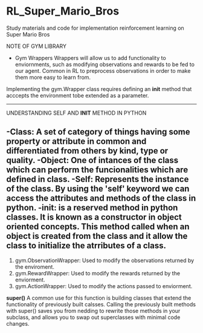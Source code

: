 # RL_Super_Mario_Bros
Study materials and code for implementation reinforcement learning on Super Mario Bros


NOTE OF GYM LIBRARY

- Gym Wrappers
Wrappers will allow us to add functionality to enviornments, such as modifying observations and rewards to be fed to our agent.
Common in RL to preprocess observations in order to make them more easy to learn from.

Implementing the gym.Wrapper class requires defining an __init__ method that acccepts the environment tobe extended as a parameter.


-----------------------------------------------
UNDERSTANDING SELF AND __INIT__ METHOD IN PYTHON

-Class: A set of category of things having
some property or attribute in common and 
differentiated from others by kind, type or
quality.
-Object: One of intances of the class which can
perform the funcionalities which are defined in
class.
-Self: Represents the instance of the class. By
using the 'self' keyword we can access the
attributes and methods of the class in python.
-__init__: is a reserved method in python classes.
It is known as a constructor in object oriented
concepts. This method called when an object is
created from the class and it allow the class
to initialize the atrributes of a class.
-----------------------------------------------

1) gym.ObservationWrapper: Used to modify the observations returned by the enviroment.
2) gym.RewardWrapper: Used to modify the rewards returned by the enviorment.
3) gym.ActionWrapper: Used to modify the actions passed to enviorment.

**super()**
A common use for this function is building classes that extend the functionality of previously built calsses.
Calling the previously built methods with super() saves you from nedding to rewrite those methods in your subclass, and allows you to swap out superclasses with minimal code changes.

